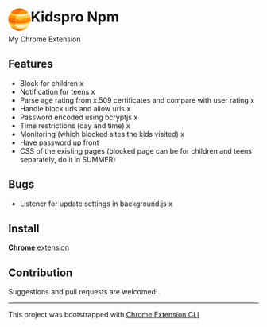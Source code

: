 # <img src="public/icons/icon_48.png" width="45" align="left"> Kidspro Npm

My Chrome Extension

## Features

- Block for children x
- Notification for teens x
- Parse age rating from x.509 certificates and compare with user rating x
- Handle block urls and allow urls x
- Password encoded using bcryptjs x
- Time restrictions (day and time) x
- Monitoring (which blocked sites the kids visited) x
- Have password up front
- CSS of the existing pages (blocked page can be for children and teens separately, do it in SUMMER)


## Bugs
- Listener for update settings in background.js x

## Install

[**Chrome** extension]() <!-- TODO: Add chrome extension link inside parenthesis -->

## Contribution

Suggestions and pull requests are welcomed!.

---

This project was bootstrapped with [Chrome Extension CLI](https://github.com/dutiyesh/chrome-extension-cli)

